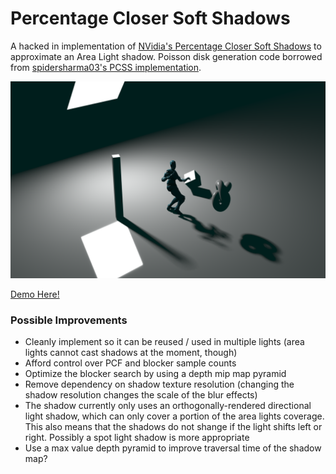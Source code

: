# Percentage Closer Soft Shadows

A hacked in implementation of [NVidia's Percentage Closer Soft Shadows](http://developer.download.nvidia.com/shaderlibrary/docs/shadow_PCSS.pdf) to approximate an Area Light shadow. Poisson disk generation code borrowed from [spidersharma03's PCSS implementation](https://github.com/mrdoob/three.js/blob/master/examples/webgl_shadowmap_pcss.html#L54).

[![](./docs/image.png)](https://gkjohnson.github.io/threejs-sandbox/pcss/index.html)

[Demo Here!](https://gkjohnson.github.io/threejs-sandbox/pcss/index.html)

### Possible Improvements
- Cleanly implement so it can be reused / used in multiple lights (area lights cannot cast shadows at the moment, though)
- Afford control over PCF and blocker sample counts
- Optimize the blocker search by using a depth mip map pyramid
- Remove dependency on shadow texture resolution (changing the shadow resolution changes the scale of the blur effects)
- The shadow currently only uses an orthogonally-rendered directional light shadow, which can only cover a portion of the area lights coverage. This also means that the shadows do not shange if the light shifts left or right. Possibly a spot light shadow is more appropriate
- Use a max value depth pyramid to improve traversal time of the shadow map?
